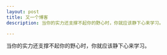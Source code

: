 ```yaml
---
layout: post
title: 又一个博客
description: 当你的实力还支撑不起你的野心时，你就应该静下心来学习。

---
```


当你的实力还支撑不起你的野心时，你就应该静下心来学习。